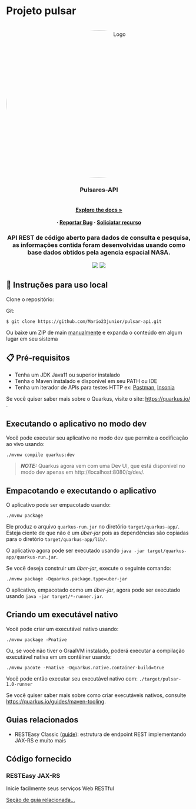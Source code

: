 # Projeto pulsar

 <div id="top"></div> 

<br />
<div align="center">
  <a href="logo.gif">
    <img src="https://svs.gsfc.nasa.gov/vis/a010000/a013000/a013058/Pulsar_Loop_Electron_Glow.gif" alt="Logo" width="600" height="400" style="border-radius: 50%"/>
  </a>

  
  <h3 align="center"> Pulsares-API</h3>

  <h4 align="center">
     <br />
    <a href="https://github.com/othneildrew/Best-README-Template"><strong>Explore the docs »</strong></a>
    <br />
    <br />
     ·
    <a href="">Reportar Bug</a>
    ·
    <a href="">Soliciatar recurso</a>
  </p>
</div>

 <h3 align="center">
API REST de código aberto para dados de consulta e pesquisa, as informações contida foram desenvolvidas usando como base dados obtidos pela agencia espacial NASA.
<p align="center">
 
<p align="center">
  <a href="https://github.com/Mario23junior/Galaxy-API/runs/7950437483?check_suite_focus=true"><img src="https://github.com/Mario23junior/Galaxy-API/actions/workflows/Maven.yml/badge.svg"></a>
<a href="https://en.wikipedia.org/wiki/Representational_state_transfer"><img src="https://img.shields.io/badge/interface%20-build-green.svg"></a>
</p>


## 🔩 Instruções para uso local

Clone o repositório:

Git:
```
$ git clone https://github.com/Mario23junior/pulsar-api.git
```
Ou baixe um ZIP de main [manualmente](https://github.com/Mario23junior/Galaxy-API/archive/refs/heads/main.zip) e expanda o conteúdo em algum lugar em seu sistema

## 📋  Pré-requisitos

* Tenha um JDK Java11 ou superior instalado
* Tenha o Maven instalado e disponível em seu PATH ou IDE
* Tenha um iterador de APIs para testes HTTP ex: [Postman](https://www.postman.com/downloads/), [Insonia](https://insomnia.rest/download)

 
Se você quiser saber mais sobre o Quarkus, visite o site: https://quarkus.io/ .

## Executando o aplicativo no modo dev

Você pode executar seu aplicativo no modo dev que permite a codificação ao vivo usando:
```script de shell
./mvnw compile quarkus:dev
```

> **_NOTE:_** Quarkus agora vem com uma Dev UI, que está disponível no modo dev apenas em http://localhost:8080/q/dev/.

## Empacotando e executando o aplicativo

O aplicativo pode ser empacotado usando:
```script de shell
./mvnw package
```
Ele produz o arquivo `quarkus-run.jar` no diretório `target/quarkus-app/`.
Esteja ciente de que não é um _über-jar_ pois as dependências são copiadas para o diretório `target/quarkus-app/lib/`.

O aplicativo agora pode ser executado usando `java -jar target/quarkus-app/quarkus-run.jar`.

Se você deseja construir um _über-jar_, execute o seguinte comando:
```script de shell
./mvnw package -Dquarkus.package.type=uber-jar
```

O aplicativo, empacotado como um _über-jar_, agora pode ser executado usando `java -jar target/*-runner.jar`.

## Criando um executável nativo

Você pode criar um executável nativo usando:
```script de shell
./mvnw package -Pnative
```

Ou, se você não tiver o GraalVM instalado, poderá executar a compilação executável nativa em um contêiner usando:
```script de shell
./mvnw pacote -Pnative -Dquarkus.native.container-build=true
```

Você pode então executar seu executável nativo com: `./target/pulsar-1.0-runner`

Se você quiser saber mais sobre como criar executáveis ​​nativos, consulte https://quarkus.io/guides/maven-tooling.

## Guias relacionados

- RESTEasy Classic ([guide](https://quarkus.io/guides/resteasy)): estrutura de endpoint REST implementando JAX-RS e muito mais

## Código fornecido

### RESTEasy JAX-RS

Inicie facilmente seus serviços Web RESTful

[Seção de guia relacionada...](https://quarkus.io/guides/getting-started#the-jax-rs-resources)
